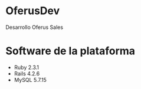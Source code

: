 # OferusDev
Desarrollo Oferus Sales


# Software de la plataforma

* Ruby 2.3.1
* Rails 4.2.6
* MySQL 5.7.15